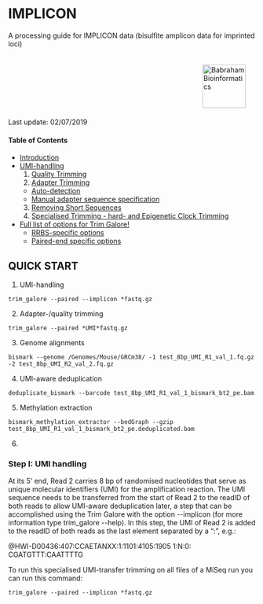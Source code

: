 # IMPLICON
A processing guide for IMPLICON data (bisulfite amplicon data for imprinted loci)


[<img title="Babraham Bioinformatics" style="float:right;margin:20px 20 20 600px" id="Babraham Bioinformatics" src="Images/logo.png" height="88" >](http://www.bioinformatics.babraham.ac.uk/index.html)

Last update: 02/07/2019

#### Table of Contents
* [Introduction](#version-064)
* [UMI-handling](#step-i-umi-handling)
  1. [Quality Trimming](#step-1-quality-trimming)
  2. [Adapter Trimming](#step-2-adapter-trimming)
    - [Auto-detection](#adapter-auto-detection)
    - [Manual adapter sequence specification](#manual-adapter-sequence-specification)
  3. [Removing Short Sequences](#step-3-removing-short-sequences)
  4. [Specialised Trimming - hard- and Epigenetic Clock Trimming](#step-4-specialised-trimming)
* [Full list of options for Trim Galore!](#full-list-of-options-for-trim-galore)
  * [RRBS-specific options](#rrbs-specific-options-mspi-digested-material)
  * [Paired-end specific options](#paired-end-specific-options)


## QUICK START

1. UMI-handling

```
trim_galore --paired --implicon *fastq.gz
```

2. Adapter-/quality trimming

```
trim_galore --paired *UMI*fastq.gz
```

3. Genome alignments

```
bismark --genome /Genomes/Mouse/GRCm38/ -1 test_8bp_UMI_R1_val_1.fq.gz -2 test_8bp_UMI_R2_val_2.fq.gz
```

4. UMI-aware deduplication

```
deduplicate_bismark --barcode test_8bp_UMI_R1_val_1_bismark_bt2_pe.bam
```

5. Methylation extraction

```
bismark_methylation_extractor --bedGraph --gzip test_8bp_UMI_R1_val_1_bismark_bt2_pe.deduplicated.bam
```

6. 


### Step I: UMI handling

At its 5’ end, Read 2 carries 8 bp of randomised nucleotides that serve as unique molecular identifiers (UMI) for the amplification reaction. The UMI sequence needs to be transferred from the start of Read 2 to the readID of both reads to allow UMI-aware deduplication later, a step that can be accomplished using the Trim Galore with the option --implicon (for more information type trim_galore --help). In this step, the UMI of Read 2 is added to the readID of both reads as the last element separated by a “:”, e.g.:

@HWI-D00436:407:CCAETANXX:1:1101:4105:1905 1:N:0: CGATGTTT:CAATTTTG

To run this specialised UMI-transfer trimming on all files of a MiSeq run you can run this command:

```
trim_galore --paired --implicon *fastq.gz
```
